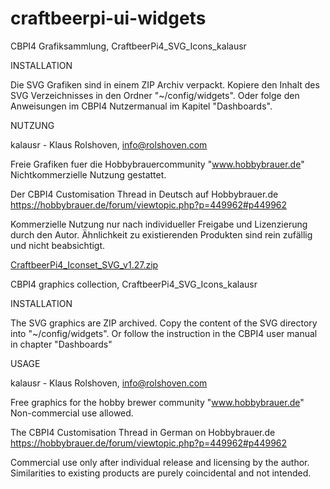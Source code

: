 # craftbeerpi-ui-widgets

CBPI4 Grafiksammlung, CraftbeerPi4_SVG_Icons_kalausr

INSTALLATION

Die SVG Grafiken sind in einem ZIP Archiv verpackt. Kopiere den Inhalt des SVG Verzeichnisses in den Ordner "~/config/widgets".
Oder folge den Anweisungen im CBPI4 Nutzermanual im Kapitel "Dashboards". 

NUTZUNG

kalausr - Klaus Rolshoven, info@rolshoven.com

Freie Grafiken fuer die Hobbybrauercommunity "www.hobbybrauer.de"
Nichtkommerzielle Nutzung gestattet.

Der CBPI4 Customisation Thread in Deutsch auf Hobbybrauer.de
https://hobbybrauer.de/forum/viewtopic.php?p=449962#p449962

Kommerzielle Nutzung nur nach individueller Freigabe und Lizenzierung durch den Autor. 
Ähnlichkeit zu existierenden Produkten sind rein zufällig und nicht beabsichtigt.



[CraftbeerPi4_Iconset_SVG_v1.27.zip](https://github.com/craftbeerpi/craftbeerpi-ui-widgets/files/10549975/CraftbeerPi4_Iconset_SVG_v1.27.zip)



CBPI4 graphics collection, CraftbeerPi4_SVG_Icons_kalausr

INSTALLATION

The SVG graphics are ZIP archived. Copy the content of the SVG directory into "~/config/widgets".
Or follow the instruction in the CBPI4 user manual in chapter "Dashboards"

USAGE

kalausr - Klaus Rolshoven, info@rolshoven.com

Free graphics for the hobby brewer community "www.hobbybrauer.de"
Non-commercial use allowed.

The CBPI4 Customisation Thread in German on Hobbybrauer.de
https://hobbybrauer.de/forum/viewtopic.php?p=449962#p449962

Commercial use only after individual release and licensing by the author. 
Similarities to existing products are purely coincidental and not intended.
